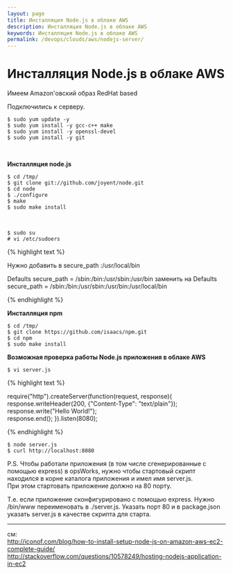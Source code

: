 ```yaml
---
layout: page
title: Инсталляция Node.js в облаке AWS
description: Инсталляция Node.js в облаке AWS
keywords: Инсталляция Node.js в облаке AWS
permalink: /devops/clouds/aws/nodejs-server/
---
```


# Инсталляция Node.js в облаке AWS

Имеем Amazon'овский образ RedHat based

Подключились к серверу.

    $ sudo yum update -y
    $ sudo yum install -y gcc-c++ make
    $ sudo yum install -y openssl-devel
    $ sudo yum install -y git

<br/>

**Инсталляция node.js**

    $ cd /tmp/
    $ git clone git://github.com/joyent/node.git
    $ cd node
    $ ./configure
    $ make
    $ sudo make install

<br/>
    
    $ sudo su
    # vi /etc/sudoers

{% highlight text %}

Нужно добавить в secure_path :/usr/local/bin

Defaults secure_path = /sbin:/bin:/usr/sbin:/usr/bin
заменить на
Defaults secure_path = /sbin:/bin:/usr/sbin:/usr/bin:/usr/local/bin

{% endhighlight %}

**Инсталляция npm**

    $ cd /tmp/
    $ git clone https://github.com/isaacs/npm.git
    $ cd npm
    $ sudo make install

**Возможная проверка работы Node.js приложения в облаке AWS**

    $ vi server.js

{% highlight text %}

require("http").createServer(function(request, response){
response.writeHeader(200, {"Content-Type": "text/plain"});  
 response.write("Hello World!");  
 response.end();
}).listen(8080);

{% endhighlight %}

    $ node server.js
    $ curl http://localhost:8080

P.S. Чтобы работали приложения (в том числе сгенерированные с помощью express) в opsWorks, нужно чтобы стартовый скрипт находился в корне каталога приложения и имел имя server.js.  
При этом стартовать приложение должно на 80 порту.

Т.е. если приложение сконфигурировано с помощью express. Нужно /bin/www переименовать в ./server.js. Указать порт 80 и в package.json указать server.js в качестве скрипта для старта.

---

см:  
http://iconof.com/blog/how-to-install-setup-node-js-on-amazon-aws-ec2-complete-guide/  
http://stackoverflow.com/questions/10578249/hosting-nodejs-application-in-ec2
